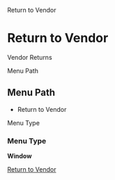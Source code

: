 
Return to Vendor
# Return to Vendor


Vendor Returns

Menu Path
## Menu Path



- Return to Vendor

Menu Type
### Menu Type

**Window**


[Return to Vendor](../../functional-guide/window/window-return-to-vendor.md)